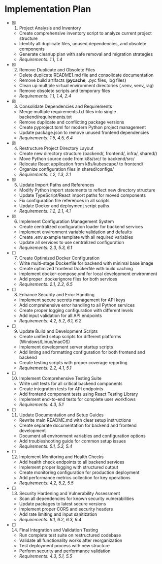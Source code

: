 # Implementation Plan

- [x] 1. Project Analysis and Inventory

  - Create comprehensive inventory script to analyze current project structure
  - Identify all duplicate files, unused dependencies, and obsolete components
  - Generate cleanup plan with safe removal and migration strategies
  - _Requirements: 1.1, 1.4_

- [x] 2. Remove Duplicate and Obsolete Files

  - Delete duplicate README1.md file and consolidate documentation
  - Remove build artifacts (**pycache**, .pyc files, log files)
  - Clean up multiple virtual environment directories (.venv, venv_rag)
  - Remove obsolete scripts and temporary files
  - _Requirements: 1.1, 1.4, 2.4_

- [x] 3. Consolidate Dependencies and Requirements

  - Merge multiple requirements.txt files into single backend/requirements.txt
  - Remove duplicate and conflicting package versions
  - Create pyproject.toml for modern Python project management
  - Update package.json to remove unused frontend dependencies
  - _Requirements: 1.5, 4.5, 6.4_

- [x] 4. Restructure Project Directory Layout

  - Create new directory structure (backend/, frontend/, infra/, shared/)
  - Move Python source code from k8s/src/ to backend/src/
  - Relocate React application from k8s/kubescape/ to frontend/
  - Organize configuration files in shared/configs/
  - _Requirements: 1.2, 1.3, 2.1_

- [x] 5. Update Import Paths and References

  - Modify Python import statements to reflect new directory structure
  - Update TypeScript/React import paths for moved components
  - Fix configuration file references in all scripts
  - Update Docker and deployment script paths
  - _Requirements: 1.2, 2.1, 4.1_

- [x] 6. Implement Configuration Management System

  - Create centralized configuration loader for backend services
  - Implement environment variable validation and defaults
  - Create .env.example template with all required variables
  - Update all services to use centralized configuration
  - _Requirements: 2.3, 5.3, 6.1_

- [ ] 7. Create Optimized Docker Configuration

  - Write multi-stage Dockerfile for backend with minimal base image
  - Create optimized frontend Dockerfile with build caching
  - Implement docker-compose.yml for local development environment
  - Add proper .dockerignore files for both services
  - _Requirements: 2.1, 2.2, 6.5_

- [ ] 8. Enhance Security and Error Handling

  - Implement secure secrets management for API keys
  - Add comprehensive error handling to all Python services
  - Create proper logging configuration with different levels
  - Add input validation for all API endpoints
  - _Requirements: 4.2, 5.2, 6.1, 6.2_

- [ ] 9. Update Build and Development Scripts

  - Create unified setup scripts for different platforms (Windows/Linux/macOS)
  - Implement development server startup scripts
  - Add linting and formatting configuration for both frontend and backend
  - Create testing scripts with proper coverage reporting
  - _Requirements: 2.2, 4.1, 5.1_

- [ ] 10. Implement Comprehensive Testing Suite

  - Write unit tests for all critical backend components
  - Create integration tests for API endpoints
  - Add frontend component tests using React Testing Library
  - Implement end-to-end tests for complete user workflows
  - _Requirements: 4.3, 5.1_

- [ ] 11. Update Documentation and Setup Guides

  - Rewrite main README.md with clear setup instructions
  - Create separate documentation for backend and frontend development
  - Document all environment variables and configuration options
  - Add troubleshooting guide for common setup issues
  - _Requirements: 5.1, 5.3, 5.4_

- [ ] 12. Implement Monitoring and Health Checks

  - Add health check endpoints to all backend services
  - Implement proper logging with structured output
  - Create monitoring configuration for production deployment
  - Add performance metrics collection for key operations
  - _Requirements: 4.2, 5.2, 5.5_

- [ ] 13. Security Hardening and Vulnerability Assessment

  - Scan all dependencies for known security vulnerabilities
  - Update packages to latest secure versions
  - Implement proper CORS and security headers
  - Add rate limiting and input sanitization
  - _Requirements: 6.1, 6.2, 6.3, 6.4_

- [ ] 14. Final Integration and Validation Testing
  - Run complete test suite on restructured codebase
  - Validate all functionality works after reorganization
  - Test deployment process with new structure
  - Perform security and performance validation
  - _Requirements: 4.3, 5.1, 5.5_
